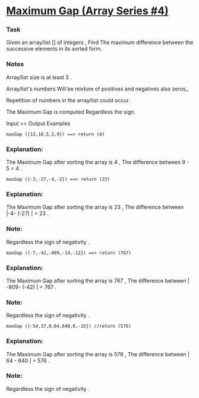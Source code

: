 # [Maximum Gap (Array Series #4)](https://www.codewars.com/kata/5a7893ef0025e9eb50000013) #

### Task ###

Given an array/list [] of integers , Find The maximum difference between the successive elements in its sorted form.

### Notes ###
Array/list size is at least 3 .

Array/list's numbers Will be mixture of positives and negatives also zeros_

Repetition of numbers in the array/list could occur.

The Maximum Gap is computed Regardless the sign.

Input >> Output Examples

    maxGap ({13,10,5,2,9}) ==> return (4)

### Explanation: ###

The Maximum Gap after sorting the array is 4 , The difference between 9 - 5 = 4 .

    maxGap ({-3,-27,-4,-2}) ==> return (23)

### Explanation: ### 

The Maximum Gap after sorting the array is 23 , The difference between |-4- (-27) | = 23 .

### Note: ###
Regardless the sign of negativity .

    maxGap ({-7,-42,-809,-14,-12}) ==> return (767)  

### Explanation: ###

The Maximum Gap after sorting the array is 767 , The difference between | -809- (-42) | = 767 .

### Note: ### 
Regardless the sign of negativity .

    maxGap ({-54,37,0,64,640,0,-15}) //return (576)

### Explanation: ###

The Maximum Gap after sorting the array is 576 , The difference between | 64 - 640 | = 576 .

### Note: ### 
Regardless the sign of negativity .